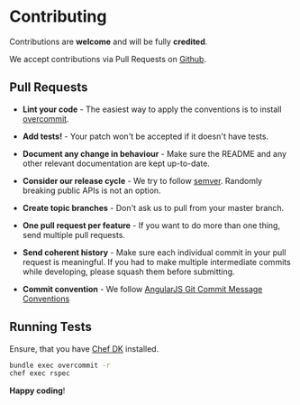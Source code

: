 # Contributing

Contributions are **welcome** and will be fully **credited**.

We accept contributions via Pull Requests on [Github][1].

## Pull Requests

- **Lint your code** - The easiest way to apply the conventions is to install
  [overcommit][2].

- **Add tests!** - Your patch won't be accepted if it doesn't have tests.

- **Document any change in behaviour** - Make sure the README and any other
  relevant documentation are kept up-to-date.

- **Consider our release cycle** - We try to follow [semver][3]. Randomly
  breaking public APIs is not an option.

- **Create topic branches** - Don't ask us to pull from your master branch.

- **One pull request per feature** - If you want to do more than one thing,
  send multiple pull requests.

- **Send coherent history** - Make sure each individual commit in your pull
  request is meaningful. If you had to make multiple intermediate commits while
  developing, please squash them before submitting.

- **Commit convention** - We follow [AngularJS Git Commit Message Conventions](https://docs.google.com/document/d/1QrDFcIiPjSLDn3EL15IJygNPiHORgU1_OOAqWjiDU5Y/edit#)

## Running Tests

Ensure, that you have [Chef DK][4] installed.

```bash
bundle exec overcommit -r
chef exec rspec
```

**Happy coding**!

[1]: https://github.com/ajgon/opsworks_ruby
[2]: https://github.com/brigade/overcommit
[3]: http://semver.org
[4]: https://downloads.chef.io/chef-dk/
